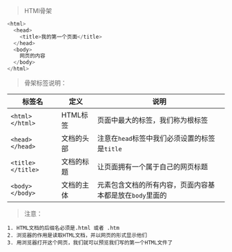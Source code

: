 
> HTMl骨架

```JavaScript
<html>
  <head>
    <title>我的第一个页面</title>
  </head>
  <body>
    网页的内容
  </body>
</html>
```

>骨架标签说明：

|标签名|定义|说明|
|-|-|-|
|`<html></html>`|HTML标签|页面中最大的标签，我们称为根标签|
|`<head></head>`|文档的头部|注意在`head`标签中我们必须设置的标签是`title`|
|`<title></title>`|文档的标题|让页面拥有一个属于自己的网页标题|
|`<body></body>`|文档的主体|元素包含文档的所有内容，页面内容基本都是放在`body`里面的|

>注意：

```
1. HTML文档的后缀名必须是.html 或者 .htm 
2. 浏览器的作用是读取HTML文档，并以网页的形式显示他们
3. 用浏览器打开这个网页，我们就可以预览我们写的第一个HTML文件了
```
